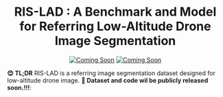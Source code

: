 <p align="center">
<!--   <h1 align="center"><img height="100" src="https://github.com/imlixinyang/director3d-page/raw/master/assets/icon.ico"></h1> -->
  <h1 align="center"> <b>RIS-LAD </b>: A Benchmark and Model for Referring Low-Altitude Drone Image Segmentation</h1>
  <p align="center">
        <a href="https://github.com/AHideoKuzeA/RIS-LAD/"><img src='https://img.shields.io/badge/arXiv-Coming Soon-red?logo=arxiv' alt='Coming Soon'></a>
        <a href='https://github.com/AHideoKuzeA/RIS-LAD/'><img src='https://img.shields.io/badge/Dataset-Coming Soon-yellow?logo=databricks' alt='Coming Soon'></a>
  </p>
  
**😊 TL;DR**
RIS-LAD is a referring image segmentation dataset designed for low-altitude drone image.
**🚀 Dataset and code wil be publicly released soon.!!!**:
